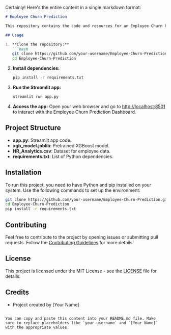 Certainly! Here's the entire content in a single markdown format:

```markdown
# Employee Churn Prediction

This repository contains the code and resources for an Employee Churn Prediction Dashboard using Streamlit. The project aims to predict whether an employee is likely to leave or stay based on various input features.

## Usage

1. **Clone the repository:**
   ```bash
   git clone https://github.com/your-username/Employee-Churn-Prediction.git
   cd Employee-Churn-Prediction
   ```

2. **Install dependencies:**
   ```bash
   pip install -r requirements.txt
   ```

3. **Run the Streamlit app:**
   ```bash
   streamlit run app.py
   ```

4. **Access the app:**
   Open your web browser and go to [http://localhost:8501](http://localhost:8501) to interact with the Employee Churn Prediction Dashboard.

## Project Structure

- **app.py**: Streamlit app code.
- **xgb_model.joblib**: Pretrained XGBoost model.
- **HR_Analytics.csv**: Dataset for employee data.
- **requirements.txt**: List of Python dependencies.

## Installation

To run this project, you need to have Python and pip installed on your system. Use the following commands to set up the environment:

```bash
git clone https://github.com/your-username/Employee-Churn-Prediction.git
cd Employee-Churn-Prediction
pip install -r requirements.txt
```

## Contributing

Feel free to contribute to the project by opening issues or submitting pull requests. Follow the [Contributing Guidelines](CONTRIBUTING.md) for more details.

## License

This project is licensed under the MIT License - see the [LICENSE](LICENSE) file for details.

## Credits

- Project created by [Your Name]
```

You can copy and paste this content into your README.md file. Make sure to replace placeholders like `your-username` and `[Your Name]` with the appropriate values.
